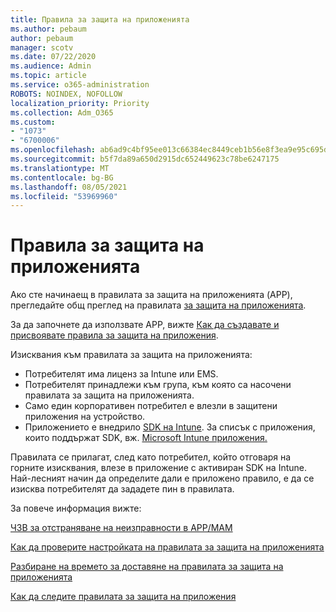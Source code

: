 ```yaml
---
title: Правила за защита на приложенията
ms.author: pebaum
author: pebaum
manager: scotv
ms.date: 07/22/2020
ms.audience: Admin
ms.topic: article
ms.service: o365-administration
ROBOTS: NOINDEX, NOFOLLOW
localization_priority: Priority
ms.collection: Adm_O365
ms.custom:
- "1073"
- "6700006"
ms.openlocfilehash: ab6ad9c4bf95ee013c66384ec8449ceb1b56e8f3ea9e95c695dbbab0e9fa3fc3
ms.sourcegitcommit: b5f7da89a650d2915dc652449623c78be6247175
ms.translationtype: MT
ms.contentlocale: bg-BG
ms.lasthandoff: 08/05/2021
ms.locfileid: "53969960"
---
```

# <a name="application-protection-policy"></a>Правила за защита на приложенията

Ако сте начинаещ в правилата за защита на приложенията (APP), прегледайте общ преглед на правилата [за защита на приложенията](https://docs.microsoft.com/intune/apps/app-protection-policy).

За да започнете да използвате APP, вижте [Как да създавате и присвоявате правила за защита на приложения](https://docs.microsoft.com/intune/app-protection-policies).

Изисквания към правилата за защита на приложенията:

- Потребителят има лиценз за Intune или EMS.
- Потребителят принадлежи към група, към която са насочени правилата за защита на приложенията.
- Само един корпоративен потребител е влезли в защитени приложения на устройство.
- Приложението е внедрило [SDK на Intune](https://docs.microsoft.com/intune/app-sdk-get-started). За списък с приложения, които поддържат SDK, вж. [Microsoft Intune приложения.](https://docs.microsoft.com/intune/apps-supported-intune-apps)

Правилата се прилагат, след като потребител, който отговаря на горните изисквания, влезе в приложение с активиран SDK на Intune. Най-лесният начин да определите дали е приложено правило, е да се изисква потребителят да зададете пин в правилата. 

За повече информация вижте:

[ЧЗВ за отстраняване на неизправности в APP/MAM](https://docs.microsoft.com/intune/apps/troubleshoot-mam)  

[Как да проверите настройката на правилата за защита на приложенията](https://docs.microsoft.com/intune/app-protection-policies-validate)

[Разбиране на времето за доставяне на правилата за защита на приложенията](https://docs.microsoft.com/intune/app-protection-policy-delivery)  

[Как да следите правилата за защита на приложения](https://docs.microsoft.com/intune/app-protection-policies-monitor)